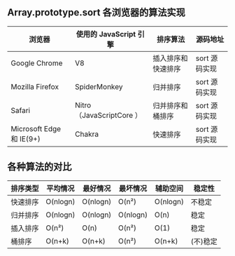 ## Array.prototype.sort 各浏览器的算法实现

|浏览器 |使用的 JavaScript 引擎 |排序算法 |源码地址|
|----|----|----|----|
|Google Chrome |V8 |插入排序和快速排序 |sort 源码实现|
|Mozilla Firefox |SpiderMonkey |归并排序 |sort 源码实现|
|Safari |Nitro（JavaScriptCore ） |归并排序和桶排序 |sort 源码实现|
|Microsoft Edge 和 IE(9+) |Chakra |	快速排序 |sort 源码实现|

## 各种算法的对比
|排序类型| 	平均情况 |	最好情况 	|最坏情况 	|辅助空间 |	 稳定性|
|----|----|----|----|----|----|
|快速排序 |	O(nlogn)|O(nlogn) |	O(n²) | O(nlogn) | 不稳定|
|归并排序 |	O(nlogn)|O(nlogn) |	O(nlogn) |	O(n) |稳定|
|插入排序 |	O(n²) 	|O(n) 	  |  O(n²) 	|  O(1) |稳定|
|桶排序   |  O(n+k) |  O(n+k) |	 O(n²) | O(n+k)|(不)稳定|

